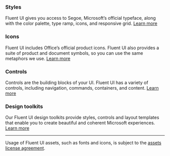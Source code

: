 ### Styles

Fluent UI gives you access to Segoe, Microsoft’s official typeface, along with the color palette, type ramp, icons, and responsive grid. [Learn more](#/styles/web)

### Icons

Fluent UI includes Office’s official product icons. Fluent UI also provides a suite of product and document symbols, so you can use the same metaphors we use. [Learn more](#/styles/web/icons)

### Controls

Controls are the building blocks of your UI. Fluent UI has a variety of controls, including navigation, commands, containers, and content. [Learn more](#/controls/web)

### Design toolkits

Our Fluent UI design toolkits provide styles, controls and layout templates that enable you to create beautiful and coherent Microsoft experiences. [Learn more](#/resources)

---

Usage of Fluent UI assets, such as fonts and icons, is subject to the [assets license agreement](https://aka.ms/fabric-assets-license).
